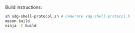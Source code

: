 Build instructions:
```sh
sh xdg-shell-protocol.sh # Generate xdg-shell-protocol.h
meson build
ninja -C build
```
